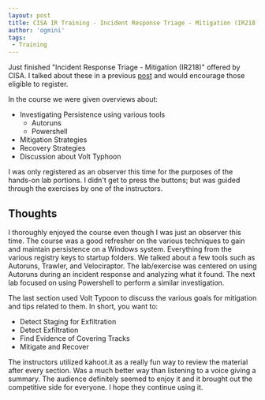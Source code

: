 ```yaml
---
layout: post
title: CISA IR Training - Incident Response Triage - Mitigation (IR218)
author: 'ogmini'
tags:
 - Training
---
```


Just finished "Incident Response Triage - Mitigation (IR218)" offered by CISA. I talked about these in a previous [post](https://ogmini.github.io/2025/01/04/Certification-Training-Plans-2025.html) and would encourage those eligible to register.

In the course we were given overviews about:

- Investigating Persistence using various tools
  - Autoruns
  - Powershell
- Mitigation Strategies
- Recovery Strategies
- Discussion about Volt Typhoon

I was only registered as an observer this time for the purposes of the hands-on lab portions. I didn't get to press the buttons; but was guided through the exercises by one of the instructors.

## Thoughts

I thoroughly enjoyed the course even though I was just an observer this time. The course was a good refresher on the various techniques to gain and maintain persistence on a Windows system. Everything from the various registry keys to startup folders. We talked about a few tools such as Autoruns, Trawler, and Velociraptor. The lab/exercise was centered on using Autoruns during an incident response and analyzing what it found. The next lab focused on using Powershell to perform a similar investigation.

The last section used Volt Typoon to discuss the various goals for mitigation and tips related to them. In short, you want to:

- Detect Staging for Exfiltration
- Detect Exfiltration
- Find Evidence of Covering Tracks
- Mitigate and Recover

The instructors utilized kahoot.it as a really fun way to review the material after every section. Was a much better way than listening to a voice giving a summary. The audience definitely seemed to enjoy it and it brought out the competitive side for everyone. I hope they continue using it.
